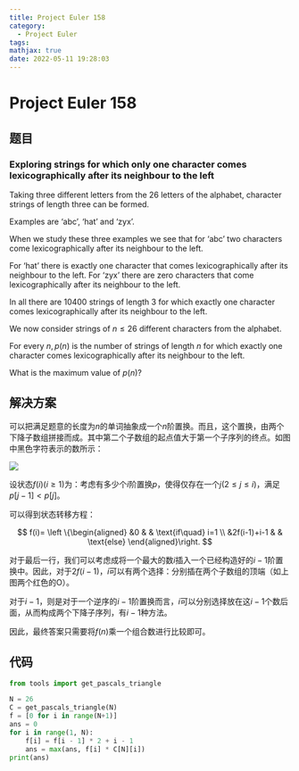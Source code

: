 ```yaml
---
title: Project Euler 158
category:
  - Project Euler
tags:
mathjax: true
date: 2022-05-11 19:28:03
---
```


<escape><!-- more --></escape>

# Project Euler 158

## 题目

### Exploring strings for which only one character comes lexicographically after its neighbour to the left

Taking three different letters from the $26$ letters of the alphabet, character strings of length three can be formed.

Examples are ‘abc’, ‘hat’ and ‘zyx’.

When we study these three examples we see that for ‘abc’ two characters come lexicographically after its neighbour to the left.

For ‘hat’ there is exactly one character that comes lexicographically after its neighbour to the left. For ‘zyx’ there are zero characters that come lexicographically after its neighbour to the left.

In all there are $10400$ strings of length $3$ for which exactly one character comes lexicographically after its neighbour to the left.

We now consider strings of $n \leq 26$ different characters from the alphabet.

For every $n, p(n)$ is the number of strings of length $n$ for which exactly one character comes lexicographically after its neighbour to the left.

What is the maximum value of $p(n)$?

## 解决方案

可以把满足题意的长度为$n$的单词抽象成一个$n$阶置换。而且，这个置换，由两个下降子数组拼接而成。其中第二个子数组的起点值大于第一个子序列的终点。如图中黑色字符表示的数所示：

![](../images/p158-1.png)

设状态$f(i)(i\ge 1)$为：考虑有多少个$i$阶置换$p$，使得仅存在一个$j(2\le j \le i)$，满足$p[j-1]<p[j]$。

可以得到状态转移方程：

$$
f(i)=
\left \{\begin{aligned}
  &0  & & \text{if\quad} i=1 \\
  &2f(i-1)+i-1  & & \text{else}
\end{aligned}\right.
$$

对于最后一行，我们可以考虑成将一个最大的数$i$插入一个已经构造好的$i-1$阶置换中。因此，对于$2f(i-1)$，$i$可以有两个选择：分别插在两个子数组的顶端（如上图两个红色的O）。

对于$i-1$，则是对于一个逆序的$i-1$阶置换而言，$i$可以分别选择放在这$i-1$个数后面，从而构成两个下降子序列，有$i-1$种方法。

因此，最终答案只需要将$f(n)$乘一个组合数进行比较即可。

## 代码

```py
from tools import get_pascals_triangle

N = 26
C = get_pascals_triangle(N)
f = [0 for i in range(N+1)]
ans = 0
for i in range(1, N):
    f[i] = f[i - 1] * 2 + i - 1
    ans = max(ans, f[i] * C[N][i])
print(ans)

```

